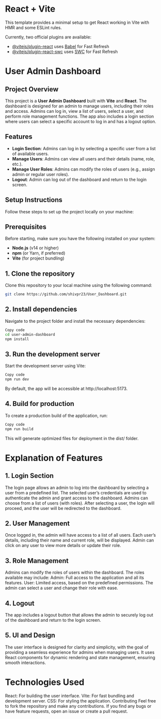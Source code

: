 # React + Vite

This template provides a minimal setup to get React working in Vite with HMR and some ESLint rules.

Currently, two official plugins are available:

- [@vitejs/plugin-react](https://github.com/vitejs/vite-plugin-react/blob/main/packages/plugin-react/README.md) uses [Babel](https://babeljs.io/) for Fast Refresh
- [@vitejs/plugin-react-swc](https://github.com/vitejs/vite-plugin-react-swc) uses [SWC](https://swc.rs/) for Fast Refresh
# User Admin Dashboard

## Project Overview

This project is a **User Admin Dashboard** built with **Vite** and **React**. The dashboard is designed for an admin to manage users, including their roles and access. Admins can log in, view a list of users, select a user, and perform role management functions. The app also includes a login section where users can select a specific account to log in and has a logout option.

## Features

- **Login Section**: Admins can log in by selecting a specific user from a list of available users.
- **Manage Users**: Admins can view all users and their details (name, role, etc.).
- **Manage User Roles**: Admins can modify the roles of users (e.g., assign admin or regular user roles).
- **Logout**: Admin can log out of the dashboard and return to the login screen.

## Setup Instructions

Follow these steps to set up the project locally on your machine:

## Prerequisites

Before starting, make sure you have the following installed on your system:

- **Node.js** (v14 or higher)
- **npm** (or Yarn, if preferred)
- **Vite** (for project bundling)

## 1. Clone the repository

Clone this repository to your local machine using the following command:

```bash
git clone https://github.com/shivpr23/User_Dashboard.git
```
## 2. Install dependencies

Navigate to the project folder and install the necessary dependencies:

```bash
Copy code
cd user-admin-dashboard
npm install
```
## 3. Run the development server


Start the development server using Vite:

```bash
Copy code
npm run dev
```
By default, the app will be accessible at http://localhost:5173.

## 4. Build for production

To create a production build of the application, run:

```bash
Copy code
npm run build
```
This will generate optimized files for deployment in the dist/ folder.

# Explanation of Features

## 1. Login Section

The login page allows an admin to log into the dashboard by selecting a user from a predefined list. The selected user’s credentials are used to authenticate the admin and grant access to the dashboard.
Admins can choose from a list of users (with roles).
After selecting a user, the login will proceed, and the user will be redirected to the dashboard.

## 2. User Management

Once logged in, the admin will have access to a list of all users. Each user’s details, including their name and current role, will be displayed.
Admin can click on any user to view more details or update their role.

## 3. Role Management

Admins can modify the roles of users within the dashboard. The roles available may include:
Admin: Full access to the application and all its features.
User: Limited access, based on the predefined permissions.
The admin can select a user and change their role with ease.

## 4. Logout

The app includes a logout button that allows the admin to securely log out of the dashboard and return to the login screen.

## 5. UI and Design

The user interface is designed for clarity and simplicity, with the goal of providing a seamless experience for admins when managing users. It uses React components for dynamic rendering and state management, ensuring smooth interactions.

# Technologies Used

React: For building the user interface.
Vite: For fast bundling and development server.
CSS: For styling the application.
Contributing
Feel free to fork the repository and make any contributions. If you find any bugs or have feature requests, open an issue or create a pull request.
